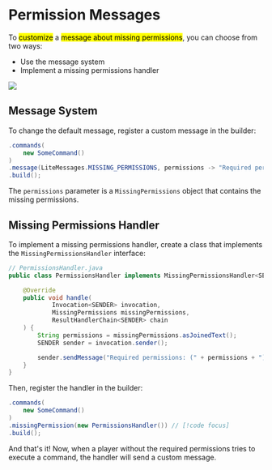 # Permission Messages

To <mark>customize</mark> a <mark>message about missing permissions</mark>, you can choose from two ways:
- Use the message system
- Implement a missing permissions handler

![](/missing-permission.png)

## Message System

To change the default message, register a custom message in the builder:

```java
.commands(
    new SomeCommand()
)
.message(LiteMessages.MISSING_PERMISSIONS, permissions -> "Required permissions: (" + permissions.asJoinedText() + ")")  // [!code focus]
.build();
```

The `permissions` parameter is a `MissingPermissions` object that contains the missing permissions.

## Missing Permissions Handler

To implement a missing permissions handler, create a class that implements the `MissingPermissionsHandler` interface:

```java
// PermissionsHandler.java
public class PermissionsHandler implements MissingPermissionsHandler<SENDER> {

    @Override
    public void handle(
            Invocation<SENDER> invocation,
            MissingPermissions missingPermissions,
            ResultHandlerChain<SENDER> chain
    ) {
        String permissions = missingPermissions.asJoinedText();
        SENDER sender = invocation.sender();

        sender.sendMessage("Required permissions: (" + permissions + ")");
    }
}
```

Then, register the handler in the builder:
```java
.commands(
    new SomeCommand()
)
.missingPermission(new PermissionsHandler()) // [!code focus]
.build();
```

And that's it! Now, when a player without the required permissions tries to execute a command, the handler will send a custom message.